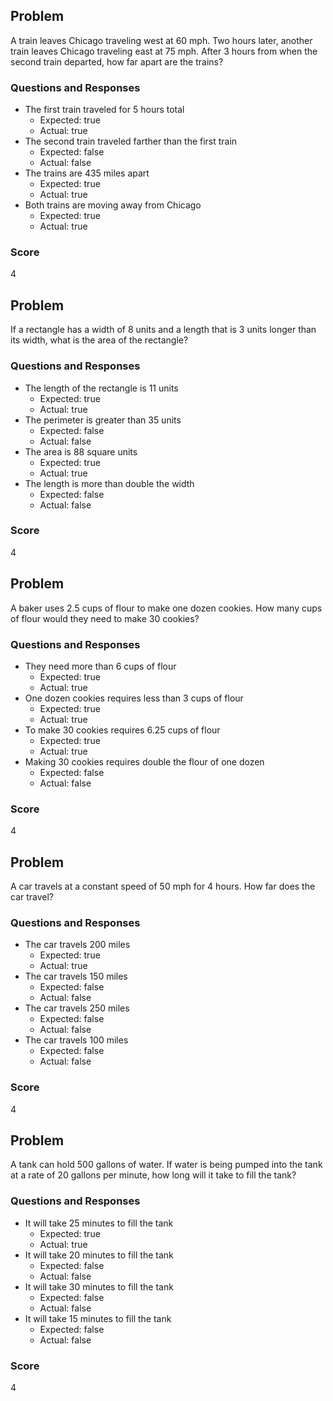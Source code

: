 ## Problem
A train leaves Chicago traveling west at 60 mph. Two hours later, another train leaves
Chicago traveling east at 75 mph. After 3 hours from when the second train departed,
how far apart are the trains?

### Questions and Responses
- The first train traveled for 5 hours total
  - Expected: true
  - Actual: true
- The second train traveled farther than the first train
  - Expected: false
  - Actual: false
- The trains are 435 miles apart
  - Expected: true
  - Actual: true
- Both trains are moving away from Chicago
  - Expected: true
  - Actual: true

### Score
4

## Problem
If a rectangle has a width of 8 units and a length that is 3 units longer than its width,
what is the area of the rectangle?

### Questions and Responses
- The length of the rectangle is 11 units
  - Expected: true
  - Actual: true
- The perimeter is greater than 35 units
  - Expected: false
  - Actual: false
- The area is 88 square units
  - Expected: true
  - Actual: true
- The length is more than double the width
  - Expected: false
  - Actual: false

### Score
4

## Problem
A baker uses 2.5 cups of flour to make one dozen cookies. How many cups of flour
would they need to make 30 cookies?

### Questions and Responses
- They need more than 6 cups of flour
  - Expected: true
  - Actual: true
- One dozen cookies requires less than 3 cups of flour
  - Expected: true
  - Actual: true
- To make 30 cookies requires 6.25 cups of flour
  - Expected: true
  - Actual: true
- Making 30 cookies requires double the flour of one dozen
  - Expected: false
  - Actual: false

### Score
4

## Problem
A car travels at a constant speed of 50 mph for 4 hours. How far does the car travel?

### Questions and Responses
- The car travels 200 miles
  - Expected: true
  - Actual: true
- The car travels 150 miles
  - Expected: false
  - Actual: false
- The car travels 250 miles
  - Expected: false
  - Actual: false
- The car travels 100 miles
  - Expected: false
  - Actual: false

### Score
4

## Problem
A tank can hold 500 gallons of water. If water is being pumped into the tank at a rate of 20 gallons per minute,
how long will it take to fill the tank?

### Questions and Responses
- It will take 25 minutes to fill the tank
  - Expected: true
  - Actual: true
- It will take 20 minutes to fill the tank
  - Expected: false
  - Actual: false
- It will take 30 minutes to fill the tank
  - Expected: false
  - Actual: false
- It will take 15 minutes to fill the tank
  - Expected: false
  - Actual: false

### Score
4
